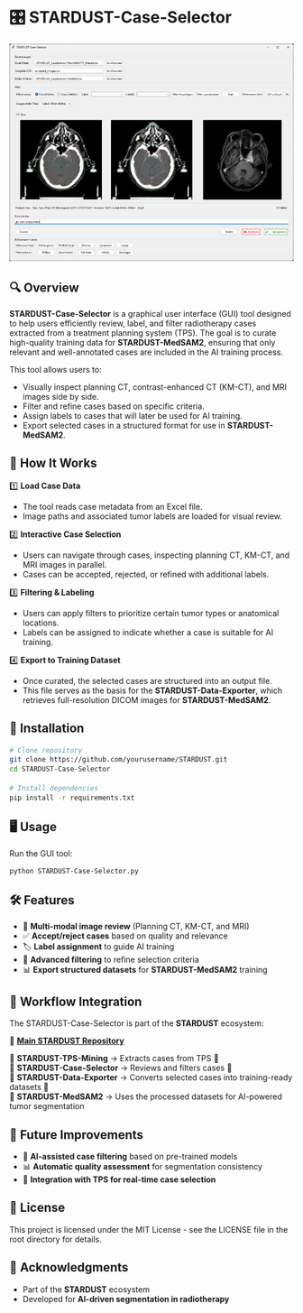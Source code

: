 # 🎛️ STARDUST-Case-Selector

![STARDUST-Case-Selector Collage](assets/gui.png)

## 🔍 Overview

**STARDUST-Case-Selector** is a graphical user interface (GUI) tool designed to help users efficiently review, label, and filter radiotherapy cases extracted from a treatment planning system (TPS). The goal is to curate high-quality training data for **STARDUST-MedSAM2**, ensuring that only relevant and well-annotated cases are included in the AI training process.

This tool allows users to:
- Visually inspect planning CT, contrast-enhanced CT (KM-CT), and MRI images side by side.
- Filter and refine cases based on specific criteria.
- Assign labels to cases that will later be used for AI training.
- Export selected cases in a structured format for use in **STARDUST-MedSAM2**.

## 📂 How It Works

1️⃣ **Load Case Data**
   - The tool reads case metadata from an Excel file.
   - Image paths and associated tumor labels are loaded for visual review.

2️⃣ **Interactive Case Selection**
   - Users can navigate through cases, inspecting planning CT, KM-CT, and MRI images in parallel.
   - Cases can be accepted, rejected, or refined with additional labels.

3️⃣ **Filtering & Labeling**
   - Users can apply filters to prioritize certain tumor types or anatomical locations.
   - Labels can be assigned to indicate whether a case is suitable for AI training.

4️⃣ **Export to Training Dataset**
   - Once curated, the selected cases are structured into an output file.
   - This file serves as the basis for the **STARDUST-Data-Exporter**, which retrieves full-resolution DICOM images for **STARDUST-MedSAM2**.

## 🚀 Installation

```bash
# Clone repository
git clone https://github.com/yourusername/STARDUST.git
cd STARDUST-Case-Selector

# Install dependencies
pip install -r requirements.txt
```

## 🖥️ Usage

Run the GUI tool:
```bash
python STARDUST-Case-Selector.py
```

## 🛠 Features

- 📂 **Multi-modal image review** (Planning CT, KM-CT, and MRI)
- ✅ **Accept/reject cases** based on quality and relevance
- 🏷 **Label assignment** to guide AI training
- 🔎 **Advanced filtering** to refine selection criteria
- 📊 **Export structured datasets** for **STARDUST-MedSAM2** training

## 🔄 Workflow Integration

The STARDUST-Case-Selector is part of the **STARDUST** ecosystem:

🔗 **[Main STARDUST Repository](../README.md)**

🔹 **STARDUST-TPS-Mining** → Extracts cases from TPS 🔄  
🔹 **STARDUST-Case-Selector** → Reviews and filters cases 🔄  
🔹 **STARDUST-Data-Exporter** → Converts selected cases into training-ready datasets 🔄  
🔹 **STARDUST-MedSAM2** → Uses the processed datasets for AI-powered tumor segmentation  

## 🔮 Future Improvements

- 🔄 **AI-assisted case filtering** based on pre-trained models
- 📊 **Automatic quality assessment** for segmentation consistency
- 🚀 **Integration with TPS for real-time case selection**

## 📝 License

This project is licensed under the MIT License - see the LICENSE file in the root directory for details.

## 🙏 Acknowledgments

- Part of the **STARDUST** ecosystem
- Developed for **AI-driven segmentation in radiotherapy**

